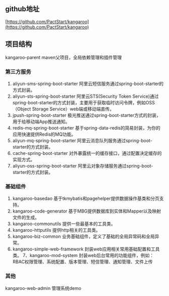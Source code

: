 ## github地址
[https://github.com/PactStart/kangaroo](https://github.com/PactStart/kangaroo)

## 项目结构
kangaroo-parent maven父项目，全局依赖管理和插件管理

### 第三方服务
1. aliyun-sms-spring-boot-starter 阿里云短信服务通过spring-boot-starter的方式封装。
2. aliyun-sts-spring-boot-starter 阿里云STS(Security Token Service)通过spring-boot-starter的方式封装，主要用于获取临时访问令牌，例如OSS（Object Storage Service）web端或移动端直传。
3. jpush-spring-boot-starter 极光推送通过spring-boot-starter方式的封装，用于给移动端App推送通知。
4. redis-mq-spring-boot-starter 基于spring-data-redis的简易封装，为你的应用快速提供Redis的MQ功能。
5. aliyun-mq-spring-boot-starter 阿里云消息队列服务通过spring-boot-starter的方式封装。
6. cache-spring-boot-starter 对外暴露统一的缓存接口，通过配置决定缓存的实现方式。
7. aliyun-oss-spring-boot-starter 阿里云对象存储服务通过spring-boot-starter的方式封装。

### 基础组件
1. kangaroo-basedao 基于tkmybatis和pagehelper提供数据操作基类和分页支持。
2. kangaroo-code-generator 基于MBG提供数据库到实体和Mapper以及映射文件的生成。
3. kangaroo-commonutils 提供一些最基本的工具类。
4. kangaroo-httputils 提供http相关的工具类。
5. kangaroo-biz-common 业务基础组件，定义了基础的全局异常码和全局异常。
6. kangaroo-simple-web-framework 封装web应用相关常用基础配置和工具类。
7、kangaroo-mod-system 封装web后台常用的功能组件，例如：RBAC权限管理、系统配置、版本管理、短信管理、通知管理、文件上传

### 其他
kangaroo-web-admin 管理系统demo